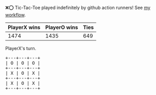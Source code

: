 :x::o: Tic-Tac-Toe played indefinitely by github action runners! See [my workflow](.github/workflows/play.yaml).

|PlayerX wins|PlayerO wins|Ties|
|-|-|-|
|1474|1435|649|

PlayerX's turn.

<pre>
+---+---+---+
| O | O | O |
+---+---+---+
| X | O | X |
+---+---+---+
| X | O | X |
+---+---+---+
</pre>